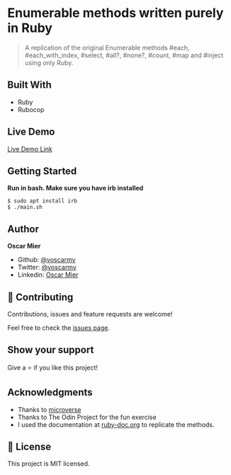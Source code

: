 # Enumerable methods written purely in Ruby

> A replication of the original Enumerable methods #each, #each_with_index, #select, #all?, #none?, #count, #map and #inject using only Ruby.

## Built With

- Ruby
- Rubocop

## Live Demo

[Live Demo Link](https://repl.it/@OscarMier/enumerablemethods)


## Getting Started

**Run in bash. Make sure you have irb installed**

```
$ sudo apt install irb
$ ./main.sh
```

## Author

**Oscar Mier**
- Github: [@voscarmv](https://github.com/voscarmv)
- Twitter: [@voscarmv](https://twitter.com/voscarmv)
- Linkedin: [Oscar Mier](https://www.linkedin.com/in/oscar-mier-072984196/) 

## 🤝 Contributing

Contributions, issues and feature requests are welcome!

Feel free to check the [issues page](../../issues/).

## Show your support

Give a ⭐️ if you like this project!

## Acknowledgments

- Thanks to [microverse](www.microverse.org)
- Thanks to The Odin Project for the fun exercise
- I used the documentation at [ruby-doc.org](https://ruby-doc.org/core-2.7.0/Enumerable.html#method-i-inject) to replicate the methods.

## 📝 License

This project is MIT licensed.
